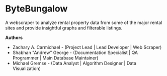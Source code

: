 # ByteBungalow
A webscraper to analyze rental property data from some of the major rental sites and provide insightful graphs and filterable listings.

__Authors__
* Zachary A. Carmichael - (Project Lead | Lead Developer | Web Scraper)
* Shabhan "Andrew" George - (Documentation Specialist | QA Programmer | Main Database Maintainer)
* Michael Gremse - (Data Analyst | Algorithm Designer | Data Visualization)

